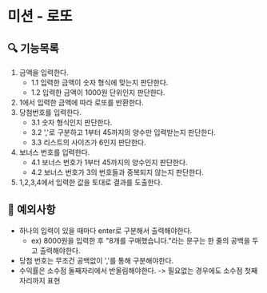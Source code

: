 # 미션 - 로또

## 🔍 기능목록
1. 금액을 입력한다.
   - 1.1 입력한 금액이 숫자 형식에 맞는지 판단한다.
   - 1.2 입력한 금액이 1000원 단위인지 판단한다.
2. 1에서 입력한 금액에 따라 로또를 반환한다.
3. 당첨번호를 입력한다.
   - 3.1 숫자 형식인지 판단한다.
   - 3.2 ','로 구분하고 1부터 45까지의 양수만 입력받는지 판단한다.
   - 3.3 리스트의 사이즈가 6인지 판단한다.
4. 보너스 번호를 입력한다.
   - 4.1 보너스 번호가 1부터 45까지의 양수인지 판단한다.
   - 4.2 보너스 번호가 3의 번호들과 중복되지 않는지 판단한다.
5. 1,2,3,4에서 입력한 값을 토대로 결과를 도출한다.

## 🚨 예외사항
- 하나의 입력이 있을 때마다 enter로 구분해서 출력해야한다.
  - ex) 8000원을 입력한 후 "8개를 구매했습니다."라는 문구는 한 줄의 공백을 두고 출력해야한다.
- 당첨 번호는 무조건 공백없이 ','를 통해 구분해야한다.
- 수익률은 소수점 둘째자리에서 반올림해야한다. -> 필요없는 경우에도 소수점 첫째자리까지 표현